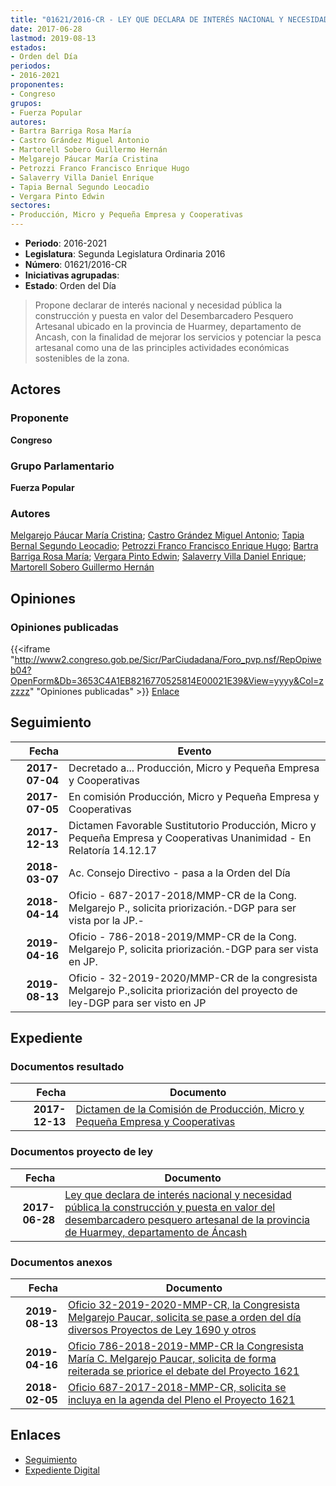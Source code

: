 ```yaml
---
title: "01621/2016-CR - LEY QUE DECLARA DE INTERÉS NACIONAL Y NECESIDAD PÚBLICA LA CONSTRUCCIÓN Y PUESTA EN VALOR DEL DESEMBARCADERO PESQUERO Y ARTESANAL DE LA PROVINCIA DE HUARMEY, DEPARTAMENTO DE ANCASH"
date: 2017-06-28
lastmod: 2019-08-13
estados:
- Orden del Día
periodos:
- 2016-2021
proponentes:
- Congreso
grupos:
- Fuerza Popular
autores:
- Bartra Barriga Rosa María
- Castro Grández Miguel Antonio
- Martorell Sobero Guillermo Hernán
- Melgarejo Páucar María Cristina
- Petrozzi Franco Francisco Enrique Hugo
- Salaverry Villa Daniel Enrique
- Tapia Bernal Segundo Leocadio
- Vergara Pinto Edwin
sectores:
- Producción, Micro y Pequeña Empresa y Cooperativas
---
```

- **Periodo**: 2016-2021
- **Legislatura**: Segunda Legislatura Ordinaria 2016
- **Número**: 01621/2016-CR
- **Iniciativas agrupadas**: 
- **Estado**: Orden del Día

> Propone declarar de interés nacional y necesidad pública la construcción y puesta en valor del Desembarcadero Pesquero Artesanal ubicado en la provincia de Huarmey, departamento de Ancash, con la finalidad de mejorar los servicios y potenciar la pesca artesanal como una de las principles actividades económicas sostenibles de la zona.


## Actores

### Proponente

**Congreso**

### Grupo Parlamentario

**Fuerza Popular**

### Autores

[Melgarejo Páucar María Cristina](mailto:mailto:mmelgarejo@congreso.gob.pe); [Castro Grández Miguel Antonio](mailto:mailto:macastro@congreso.gob.pe); [Tapia Bernal Segundo Leocadio](mailto:mailto:stapia@congreso.gob.pe); [Petrozzi Franco Francisco Enrique Hugo](mailto:mailto:fpetrozzi@congreso.gob.pe); [Bartra Barriga Rosa María](mailto:mailto:rbartra@congreso.gob.pe); [Vergara Pinto Edwin](mailto:mailto:evergara@congreso.gob.pe); [Salaverry Villa Daniel Enrique](mailto:mailto:dsalaverry@congreso.gob.pe); [Martorell Sobero Guillermo Hernán](mailto:mailto:gmartorell@congreso.gob.pe)

## Opiniones

### Opiniones publicadas

{{<iframe "http://www2.congreso.gob.pe/Sicr/ParCiudadana/Foro_pvp.nsf/RepOpiweb04?OpenForm&Db=3653C4A1EB8216770525814E00021E39&View=yyyy&Col=zzzzz" "Opiniones publicadas" >}}
[Enlace](http://www2.congreso.gob.pe/Sicr/ParCiudadana/Foro_pvp.nsf/RepOpiweb04?OpenForm&Db=3653C4A1EB8216770525814E00021E39&View=yyyy&Col=zzzzz)


## Seguimiento

| Fecha | Evento |
|------:|--------|
| **2017-07-04** | Decretado a... Producción, Micro y Pequeña Empresa y Cooperativas |
| **2017-07-05** | En comisión Producción, Micro y Pequeña Empresa y Cooperativas |
| **2017-12-13** | Dictamen Favorable Sustitutorio Producción, Micro y Pequeña Empresa y Cooperativas Unanimidad - En Relatoría 14.12.17 |
| **2018-03-07** | Ac. Consejo Directivo - pasa a la Orden del Día |
| **2018-04-14** | Oficio - 687-2017-2018/MMP-CR de la Cong. Melgarejo P., solicita priorización.-DGP para ser vista por la JP.- |
| **2019-04-16** | Oficio - 786-2018-2019/MMP-CR de la Cong. Melgarejo P, solicita priorización.-DGP para ser vista en JP. |
| **2019-08-13** | Oficio - 32-2019-2020/MMP-CR de la congresista Melgarejo P.,solicita priorización del proyecto de ley-DGP para ser visto en JP |

## Expediente

### Documentos resultado

| Fecha | Documento |
|------:|-----------|
| **2017-12-13** | [Dictamen de la Comisión de Producción, Micro y Pequeña Empresa y Cooperativas](http://www.leyes.congreso.gob.pe/Documentos/2016_2021/Dictamenes/Proyectos_de_Ley/001621DC18MAY20171213.pdf) |

### Documentos proyecto de ley

| Fecha | Documento |
|------:|-----------|
| **2017-06-28** | [Ley que declara de interés nacional y necesidad pública la construcción y puesta en valor del desembarcadero pesquero artesanal de la provincia de Huarmey, departamento de Áncash](http://www.leyes.congreso.gob.pe/Documentos/2016_2021/Proyectos_de_Ley_y_de_Resoluciones_Legislativas/PL0162120170628..pdf) |

### Documentos anexos

| Fecha | Documento |
|------:|-----------|
| **2019-08-13** | [Oficio 32-2019-2020-MMP-CR, la Congresista Melgarejo Paucar, solicita se pase a orden del día diversos Proyectos de Ley 1690 y otros](http://www.leyes.congreso.gob.pe/Documentos/2016_2021/Oficios/Congresistas/OFICIO-32-2019-2020-MMP-CR.pdf) |
| **2019-04-16** | [Oficio 786-2018-2019-MMP-CR la Congresista María C. Melgarejo Paucar, solicita de forma reiterada se priorice el debate del Proyecto 1621](http://www.leyes.congreso.gob.pe/Documentos/2016_2021/Oficios/Congresistas/OFICIO-786-2018-2019-MMP-CR.pdf) |
| **2018-02-05** | [Oficio 687-2017-2018-MMP-CR, solicita se incluya en la agenda del Pleno el Proyecto 1621](http://www.leyes.congreso.gob.pe/Documentos/2016_2021/Oficios/Congresistas/OFICIO-687-2017-2018-MMP-CR.pdf) |

## Enlaces

- [Seguimiento](http://www2.congreso.gob.pe/Sicr/TraDocEstProc/CLProLey2016.nsf/f7fff46988ca05b1052578e100829cc7/44fdee9f725ff2c205258150005ac100?OpenDocument)
- [Expediente Digital](http://www2.congreso.gob.pe/Sicr/TraDocEstProc/Expvirt_2011.nsf/visbusqptramdoc1621/01621?opendocument)

